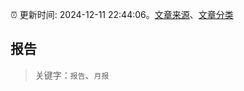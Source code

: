 :alarm_clock: 更新时间: 2024-12-11 22:44:06。[文章来源](/README.md)、[文章分类](/TAGS.md)

## 报告


> 关键字：`报告`、`月报`



